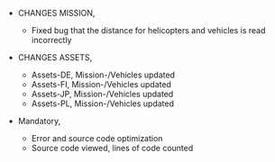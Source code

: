 + CHANGES MISSION,
  - Fixed bug that the distance for helicopters and vehicles is read incorrectly

+ CHANGES ASSETS,
  - Assets-DE, Mission-/Vehicles updated
  - Assets-FI, Mission-/Vehicles updated
  - Assets-JP, Mission-/Vehicles updated
  - Assets-PL, Mission-/Vehicles updated

+ Mandatory, 
  - Error and source code optimization
  - Source code viewed, lines of code counted